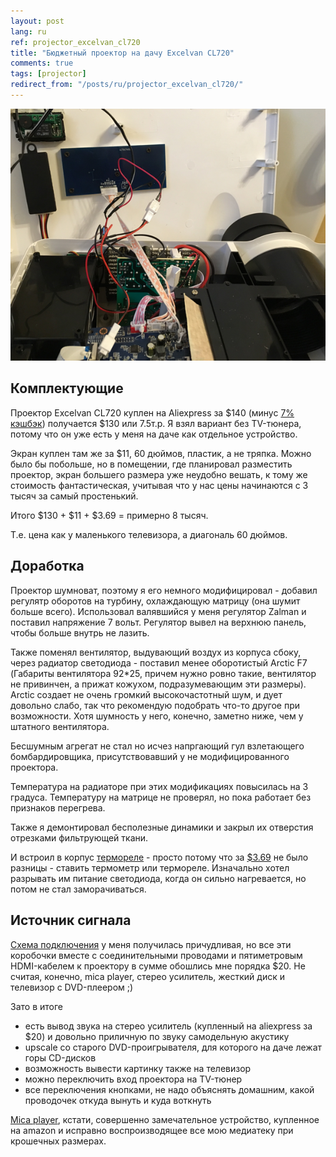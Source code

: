 ```yaml
---
layout: post
lang: ru
ref: projector_excelvan_cl720
title: "Бюджетный проектор на дачу Excelvan CL720"
comments: true
tags: [projector]
redirect_from: "/posts/ru/projector_excelvan_cl720/"
---
```


![](/images/excelvan_cl720_00001.png)

## Комплектующие

Проектор Excelvan CL720 куплен на Aliexpress за $140 (минус [7% кэшбэк](http://epngo.bz/cashback_index/tsvom5)) 
получается $130 или 7.5т.р.
Я взял вариант без TV-тюнера, потому что он уже есть у меня на даче как отдельное устройство.

Экран куплен там же за $11, 60 дюймов, пластик, а не тряпка. Можно было бы побольше, но в помещении, 
где планировал разместить проектор, экран большего размера уже неудобно вешать, к тому же стоимость 
фантастическая, учитывая что у нас цены начинаются с 3 тысяч за самый простенький.

Итого $130 + $11 + $3.69 = примерно 8 тысяч.

Т.е. цена как у маленького телевизора, а диагональ 60 дюймов.

## Доработка 

Проектор шумноват, поэтому я его немного модифицировал - добавил регулятр оборотов на турбину,
охлаждающую матрицу (она шумит больше всего). Использовал валявшийся у меня регулятор Zalman и
поставил напряжение 7 вольт. Регулятор вывел на верхнюю панель, чтобы больше внутрь не лазить.

Также поменял вентилятор, выдувающий воздух из корпуса сбоку, через радиатор светодиода - поставил менее
оборотистый Arctic F7 (Габариты вентилятора 92*25, причем нужно ровно такие, вентилятор не привинчен, 
а прижат кожухом, подразумевающим эти размеры).
Arctic создает не очень громкий высокочастотный шум, и дует довольно слабо, так что рекомендую подобрать 
что-то другое при возможности. Хотя шумность у него, конечно, заметно ниже, чем у штатного вентилятора.

Бесшумным агрегат не стал но исчез напргающий гул взлетающего бомбардировщика, присутствовавший
у не модифицированного проектора.

Температура на радиаторе при этих модификациях повысилась на 3 градуса. Температуру на матрице не проверял,
но пока работает без признаков перегрева.

Также я демонтировал бесполезные динамики и закрыл их отверстия отрезками фильтрующей ткани.

И встроил в корпус [термореле](/en/projector_thermostat.html) - просто потому что за 
[$3.69](https://www.aliexpress.com/item/Min-Microcomputer-Thermostat-Regulator-DC-12V-20A-Digital-Adjustable-Temperature-Controller-50-110C/32782920781.html)
не было разницы - ставить термометр или термореле.
Изначально хотел разрывать им питание светодиода, когда он сильно нагревается, но потом не стал заморачиваться.

## Источник сигнала

[Схема подключения](https://www.draw.io/#Hmasterandrey%2Fschemas%2Fmaster%2Fprojector.xml) 
у меня получилась причудливая, но все эти коробочки вместе с соединительными проводами и пятиметровым 
HDMI-кабелем к проектору в сумме обошлись мне порядка $20.
Не считая, конечно, mica player, стерео усилитель, жесткий диск и телевизор с DVD-плеером ;)

Зато в итоге 
* есть вывод звука на стерео усилитель (купленный на aliexpress за $20) и довольно 
приличную по звуку самодельную акустику
* upscale со старого DVD-проигрывателя, для которого на даче лежат горы CD-дисков
* возможность вывести картинку также на телевизор
* можно переключить вход проектора на TV-тюнер
* все переключения кнопками, не надо объяснять домашним, какой проводочек откуда вынуть и куда воткнуть

[Mica player](https://www.amazon.com/Micca-Full-HD-Portable-Digital-Player/dp/B008NO9RRM/ref=sr_1_1?ie=UTF8&qid=1496475226&sr=8-1&keywords=Mica+player), 
кстати, совершенно замечательное устройство, купленное на amazon и исправно воспроизводящее все мою медиатеку 
при крошечных размерах.
